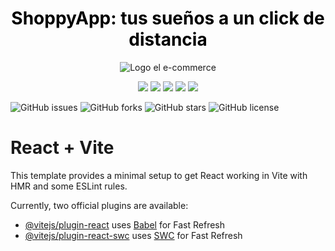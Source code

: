 <h1 align="center">
  <span style="color:black">ShoppyApp: tus sueños a un click de distancia</span>
</h1>

<div align="center">
  <img src="https://shoppy-app-nine.vercel.app/assets/logoShoppyApp-1584910d.svg" alt="Logo el e-commerce" />
</div>

<p align="center">
   <img src="https://img.shields.io/badge/STATUS-EN%20DESAROLLO-green">
   <img src="https://img.shields.io/github/issues/sanfosx/ShoppyApp">
   <img src="https://img.shields.io/github/stars/sanfosx/ShoppyApp">
   <img src="https://img.shields.io/github/stars/sanfosx/ShoppyApp">
   <img src="https://img.shields.io/github/license/sanfosx/ShoppyApp">
   </p>



![GitHub issues](https://img.shields.io/github/issues/sanfosx/ShoppyApp)
![GitHub forks](https://img.shields.io/github/forks/sanfosx/ShoppyApp)
![GitHub stars](https://img.shields.io/github/stars/sanfosx/ShoppyApp) 
![GitHub license](https://img.shields.io/github/license/sanfosx/ShoppyApp)

# React + Vite

This template provides a minimal setup to get React working in Vite with HMR and some ESLint rules.

Currently, two official plugins are available:

- [@vitejs/plugin-react](https://github.com/vitejs/vite-plugin-react/blob/main/packages/plugin-react/README.md) uses [Babel](https://babeljs.io/) for Fast Refresh
- [@vitejs/plugin-react-swc](https://github.com/vitejs/vite-plugin-react-swc) uses [SWC](https://swc.rs/) for Fast Refresh
